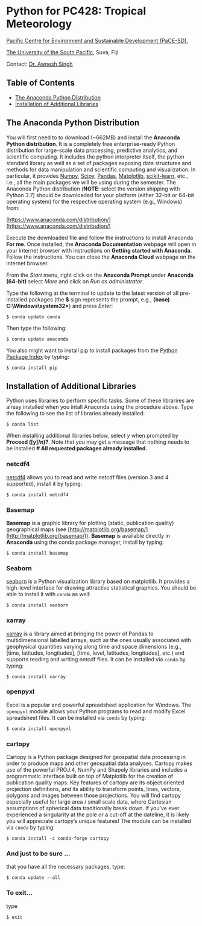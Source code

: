 # Python for PC428: Tropical Meteorology

[Pacific Centre for Environment and Sustainable Development (PaCE-SD)](http://pace.usp.ac.fj/),

[The University of the South Pacific](http://www.usp.ac.fj), Suva, Fiji

Contact: [Dr. Awnesh Singh](mailto:awnesh.singh@usp.ac.fj)


## Table of Contents

- [The Anaconda Python Distribution](#the-anaconda-python-distribution)
- [Installation of Additional Libraries](#installation-of-additional-libraries)
<!---- [Running the Jupyter Notebooks](#running-the-jupyter-notebooks)--->


## The Anaconda Python Distribution

You will first need to to download (~662MB) and install the **Anaconda Python distribution**. It is a completely free enterprise-ready Python distribution for large-scale data processing, predictive analytics, and scientific computing. It includes the python interpreter itself, the python standard library as well as a set of packages exposing data structures and methods for data manipulation and scientific computing and visualization. In particular, it provides [Numpy](http://www.numpy.org/), [Scipy](http://www.scipy.org/), [Pandas](http://pandas.pydata.org/), [Matplotlib](http://matplotlib.org/), [scikit-learn](http://scikit-learn.org/stable/), etc., i.e., all the main packages we will be using during the semester. The Anaconda Python distribution (**NOTE**: select the version shipping with Python 3.7) should be downloaded for your platform (either 32-bit or 64-bit operating system) for the respective operating system (e.g., Windows) from:

<!---[http://continuum.io/downloads](http://continuum.io/downloads)--->
[https://www.anaconda.com/distribution/](https://www.anaconda.com/distribution/)
<!---[https://www.python.org/downloads/](https://www.python.org/downloads/)--->

Execute the downloaded file and follow the instructions to install Anaconda **For me**. Once installed, the **Anaconda Documentation** webpage will open in your internet browser with instructions on **Getting started with Anaconda**. Follow the instructions. You can close the **Anaconda Cloud** webpage on the internet browser.

From the *Start* menu, right click on the **Anaconda Prompt** under **Anaconda (64-bit)** select *More* and click on *Run as administrator*.

Type the following at the terminal to update to the latest version of all pre-installed packages (the **$** sign represents the prompt, e.g., **(base) C:\Windows\system32>**) and press *Enter*:

```
$ conda update conda
```

Then type the following:

```
$ conda update anaconda
```

You also might want to install [pip](https://github.com/pypa/pip) to install packages from the [Python Package Index](http://pypi.python.org/pypi) by typing:

```
$ conda install pip
```

## Installation of Additional Libraries

Python uses libraries to perform specific tasks. Some of these librarires are alreay installed when you intall Anaconda using the procedure above. Type the following to see the list of libraries already installed:

```
$ conda list
```

When installing additional libraries below, select *y* when prompted by **Proceed ([y]/n)?**. Note that you may get a message that nothing needs to be installed **# All requested packages already installed.**

### netcdf4

[netcdf4](https://github.com/Unidata/netcdf4-python) allows you to read and write netcdf files (version 3 and 4 supported), install it by typing:

```
$ conda install netcdf4
```

<!---
### libjpeg
[libjpeg] (https://pypi.python.org/pypi/jpeg4py/0.1.1) is a free library with functions for handling the JPEG image data format and be installed by typing:
```
$ brew install libjpeg
```
--->

### Basemap

**Basemap** is a graphic library for plotting (static, publication quality) geographical maps (see [http://matplotlib.org/basemap/](http://matplotlib.org/basemap/)). **Basemap** is available directly in **Anaconda** using the conda package manager, install by typing:

```
$ conda install basemap
```

### Seaborn

[seaborn](http://web.stanford.edu/~mwaskom/software/seaborn/) is a Python visualization library based on matplotlib. It provides a high-level interface for drawing attractive statistical graphics. You should be able to install it with ```conda``` as well:

```
$ conda install seaborn
```

### xarray

[xarray](https://github.com/xarray/xarray) is a library aimed at bringing the power of Pandas to multidimensional labelled arrays, such as the ones usually associated with geophysical quantities varying along time and space dimensions (e.g., [time, latitudes, longitudes], [time, level, latitudes, longitudes], etc.) and supports reading and writing netcdf files. It can be installed via `conda` by typing:

```
$ conda install xarray
```

<!---
### wget

GNU Wget (or just Wget, formerly Geturl, also written as its package name, wget) is a computer program that retrieves content from web servers. It is part of the GNU Project. Its name derives from World Wide Web and get. It supports downloading via the HTTP, HTTPS, and FTP protocols.

```
$ conda install -c anaconda wget=2.2
```
--->

### openpyxl

Excel is a popular and powerful spreadsheet application for Windows. The `openpyxl` module allows your Python programs to read and modify Excel spreadsheet files. It can be installed via `conda` by typing:

```
$ conda install openpyxl
```

### cartopy

Cartopy is a Python package designed for geospatial data processing in order to produce maps and other geospatial data analyses. Cartopy makes use of the powerful PROJ.4, NumPy and Shapely libraries and includes a programmatic interface built on top of Matplotlib for the creation of publication quality maps. Key features of cartopy are its object oriented projection definitions, and its ability to transform points, lines, vectors, polygons and images between those projections. You will find cartopy especially useful for large area / small scale data, where Cartesian assumptions of spherical data traditionally break down. If you’ve ever experienced a singularity at the pole or a cut-off at the dateline, it is likely you will appreciate cartopy’s unique features! The module can be installed via `conda` by typing:

```
$ conda install -c conda-forge cartopy
```

### And just to be sure ...

that you have all the necessary packages, type:

```
$ conda update --all
```

### To exit...
type

```
$ exit
```

<!---
## Running the Jupyter Notebooks

The material for the course is in the form of [Jupyter notebooks](http://jupyter-notebook-beginner-guide.readthedocs.io/en/latest/what_is_jupyter.html). In a nutshell, a Jupyter notebook is a web-based interactive computational environment (i.e., running in the browser) where you can combine Python code execution, text, mathematics, plots and rich media into a single document, which makes it an ideal medium for teaching and exploring code. 

Create a folder on your Desktop and name it PC428_Python. Then on you Anaconda terminal, navigate to this folder (e.g., type cd \Users\singh_aw\Desktop\PC428_Python\ and press enter) then type:

```
$ jupyter notebook
```

That should bring up the Jupyter notebook dashboard (looking as below), you should be ready to go !

![](http://nbviewer.ipython.org/github/nicolasfauchereau/Python-for-data-analysis-and-visualisation/blob/master/session_1/notebooks/images/ipython_dashboard.png)

Note that what you see above and what you would see on your screen would be differernt. I shall be giving you notes and exercises to do on Python. These will be provided on Moodle and you will need to download and save them in the **PC428_Python** folder you created on your Desktop.

--->

